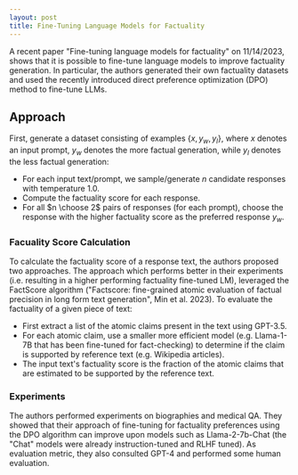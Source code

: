 ```yaml
---
layout: post
title: Fine-Tuning Language Models for Factuality
---
```


A recent paper "Fine-tuning language models for factuality" on 11/14/2023, shows that it is possible to fine-tune language models to improve factuality generation. In particular, the authors generated their own factuality datasets and used the recently introduced direct preference optimization (DPO) method to fine-tune LLMs.

## Approach

First, generate a dataset consisting of examples $\{x, y_{w}, y_{l}\}$, where $x$ denotes an input prompt, $y_{w}$ denotes the more factual generation, while $y_{l}$ denotes the less factual generation:
* For each input text/prompt, we sample/generate $n$ candidate responses with temperature 1.0.
* Compute the factuality score for each response.
* For all $n \choose 2$ pairs of responses (for each prompt), choose the response with the higher factuality score as the preferred response $y_{w}$.

### Facuality Score Calculation
To calculate the factuality score of a response text, the authors proposed two approaches. The approach which performs better in their experiments (i.e. resulting in a higher performing factuality fine-tuned LM), leveraged the FactScore algorithm ("Factscore: fine-grained atomic evaluation of factual precision in long form text generation", Min et al. 2023). To evaluate the factuality of a given piece of text:
* First extract a list of the atomic claims present in the text using GPT-3.5.
* For each atomic claim, use a smaller more efficient model (e.g. Llama-1-7B that has been fine-tuned for fact-checking) to determine if the claim is supported by reference text (e.g. Wikipedia articles).
* The input text's factuality score is the fraction of the atomic claims that are estimated to be supported by the reference text.

### Experiments
The authors performed experiments on biographies and medical QA. They showed that their approach of fine-tuning for factuality preferences using the DPO algorithm can improve upon models such as Llama-2-7b-Chat (the "Chat" models were already instruction-tuned and RLHF tuned). As evaluation metric, they also consulted GPT-4 and performed some human evaluation. 
